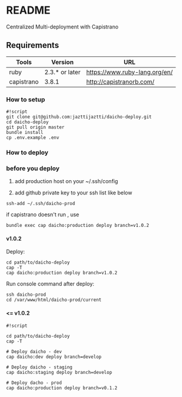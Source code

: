 # README #
Centralized Multi-deployment with Capistrano

## Requirements

| Tools      | Version          | URL                                          |
|------------|------------------|----------------------------------------------|
| ruby       | 2.3.\* or later  | https://www.ruby-lang.org/en/                |
| capistrano | 3.8.1 | http://capistranorb.com/                                |


### How to setup

```
#!script
git clone git@github.com:jazttijaztti/daicho-deploy.git
cd daicho-deploy
git pull origin master
bundle install
cp .env.example .env
```

### How to deploy

### before you deploy

1. add production host on your ~/.ssh/config

2. add github private key to your ssh list like below

```
ssh-add ~/.ssh/daicho-prod
```

if capistrano doesn't run , use 
```
bundle exec cap daicho:production deploy branch=v1.0.2
```


#### v1.0.2

Deploy: 
```
cd path/to/daicho-deploy
cap -T
cap daicho:production deploy branch=v1.0.2
```

Run console command after deploy: 
```
ssh daicho-prod
cd /var/www/html/daicho-prod/current
```

#### <= v1.0.2 

```
#!script

cd path/to/daicho-deploy
cap -T

# Deploy daicho - dev
cap daicho:dev deploy branch=develop

# Deploy daicho - staging
cap daicho:staging deploy branch=develop

# Deploy dacho - prod
cap daicho:production deploy branch=v0.1.2
```
